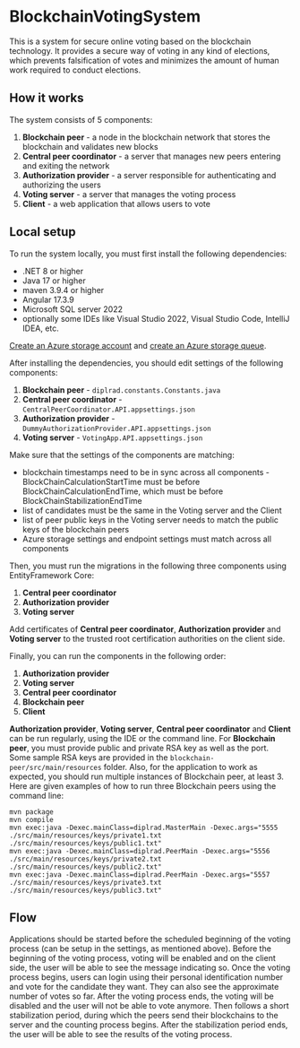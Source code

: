 # BlockchainVotingSystem
This is a system for secure online voting based on the blockchain technology. It provides a secure way of voting in any kind of elections, which prevents falsification of votes and minimizes the amount of human work required to conduct elections.

## How it works
The system consists of 5 components:
1. **Blockchain peer** - a node in the blockchain network that stores the blockchain and validates new blocks
2. **Central peer coordinator** - a server that manages new peers entering and exiting the network
3. **Authorization provider** - a server responsible for authenticating and authorizing the users
4. **Voting server** - a server that manages the voting process
5. **Client** - a web application that allows users to vote

## Local setup
To run the system locally, you must first install the following dependencies:
- .NET 8 or higher
- Java 17 or higher
- maven 3.9.4 or higher
- Angular 17.3.9
- Microsoft SQL server 2022 
- optionally some IDEs like Visual Studio 2022, Visual Studio Code, IntelliJ IDEA, etc.

[Create an Azure storage account](https://learn.microsoft.com/en-us/azure/storage/common/storage-account-create?tabs=azure-portal) and [create an Azure storage queue](https://learn.microsoft.com/en-us/azure/storage/queues/storage-quickstart-queues-portal).

After installing the dependencies, you should edit settings of the following components:
1. **Blockchain peer** - `diplrad.constants.Constants.java`
2. **Central peer coordinator** - `CentralPeerCoordinator.API.appsettings.json`
3. **Authorization provider** - `DummyAuthorizationProvider.API.appsettings.json`
4. **Voting server** - `VotingApp.API.appsettings.json`

Make sure that the settings of the components are matching:
* blockchain timestamps need to be in sync across all components - BlockChainCalculationStartTime must be before BlockChainCalculationEndTime, which must be before BlockChainStabilizationEndTime
* list of candidates must be the same in the Voting server and the Client
* list of peer public keys in the Voting server needs to match the public keys of the blockchain peers
* Azure storage settings and endpoint settings must match across all components

Then, you must run the migrations in the following three components using EntityFramework Core:
1. **Central peer coordinator**
2. **Authorization provider**
3. **Voting server**

Add certificates of **Central peer coordinator**, **Authorization provider** and **Voting server** to the trusted root certification authorities on the client side.

Finally, you can run the components in the following order:
1. **Authorization provider**
2. **Voting server**
3. **Central peer coordinator**
4. **Blockchain peer**
5. **Client**

**Authorization provider**, **Voting server**, **Central peer coordinator** and **Client** can be run regularly, using the IDE or the command line. 
For **Blockchain peer**, you must provide public and private RSA key as well as the port. Some sample RSA keys are provided in the `blockchain-peer/src/main/resources` folder.
Also, for the application to work as expected, you should run multiple instances of Blockchain peer, at least 3. 
Here are given examples of how to run three Blockchain peers using the command line:
```
mvn package
mvn compile
mvn exec:java -Dexec.mainClass=diplrad.MasterMain -Dexec.args="5555 ./src/main/resources/keys/private1.txt ./src/main/resources/keys/public1.txt"
mvn exec:java -Dexec.mainClass=diplrad.PeerMain -Dexec.args="5556 ./src/main/resources/keys/private2.txt ./src/main/resources/keys/public2.txt"
mvn exec:java -Dexec.mainClass=diplrad.PeerMain -Dexec.args="5557 ./src/main/resources/keys/private3.txt ./src/main/resources/keys/public3.txt"
```

## Flow
Applications should be started before the scheduled beginning of the voting process (can be setup in the settings, as mentioned above).
Before the beginning of the voting process, voting will be enabled and on the client side, the user will be able to see the message indicating so.
Once the voting process begins, users can login using their personal identification number and vote for the candidate they want. They can also see the approximate number of votes so far.
After the voting process ends, the voting will be disabled and the user will not be able to vote anymore. Then follows a short stabilization period, during which the peers send their blockchains to the server and the counting process begins. After the stabilization period ends, the user will be able to see the results of the voting process.


